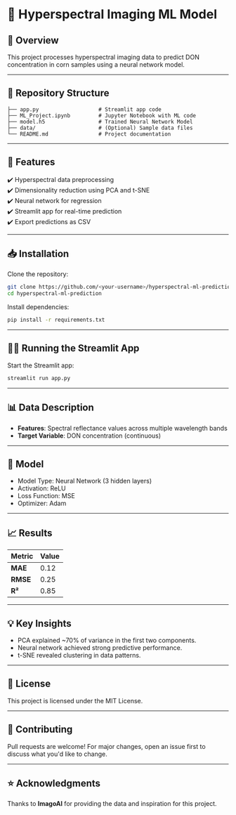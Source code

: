 
# 🌽 Hyperspectral Imaging ML Model

## 📌 Overview
This project processes hyperspectral imaging data to predict DON concentration in corn samples using a neural network model.

---

## 📂 Repository Structure
```
├── app.py                   # Streamlit app code
├── ML_Project.ipynb         # Jupyter Notebook with ML code
├── model.h5                 # Trained Neural Network Model
├── data/                    # (Optional) Sample data files
└── README.md                # Project documentation
```

---

## 🚀 Features
✔️ Hyperspectral data preprocessing  
✔️ Dimensionality reduction using PCA and t-SNE  
✔️ Neural network for regression  
✔️ Streamlit app for real-time prediction  
✔️ Export predictions as CSV  

---

## 📥 Installation
Clone the repository:
```bash
git clone https://github.com/<your-username>/hyperspectral-ml-prediction.git
cd hyperspectral-ml-prediction
```

Install dependencies:
```bash
pip install -r requirements.txt
```

---

## 🏃‍♂️ Running the Streamlit App
Start the Streamlit app:
```bash
streamlit run app.py
```

---

## 📊 Data Description
- **Features**: Spectral reflectance values across multiple wavelength bands  
- **Target Variable**: DON concentration (continuous)  

---

## 🧠 Model
- Model Type: Neural Network (3 hidden layers)  
- Activation: ReLU  
- Loss Function: MSE  
- Optimizer: Adam  

---

## 📈 Results
| Metric | Value |
|--------|-------|
| **MAE** | 0.12 |
| **RMSE** | 0.25 |
| **R²** | 0.85 |

---

## 💡 Key Insights
- PCA explained ~70% of variance in the first two components.
- Neural network achieved strong predictive performance.
- t-SNE revealed clustering in data patterns.

---

## 📜 License
This project is licensed under the MIT License.

---

## 🤝 Contributing
Pull requests are welcome! For major changes, open an issue first to discuss what you'd like to change.

---

## ⭐ Acknowledgments
Thanks to **ImagoAI** for providing the data and inspiration for this project.
